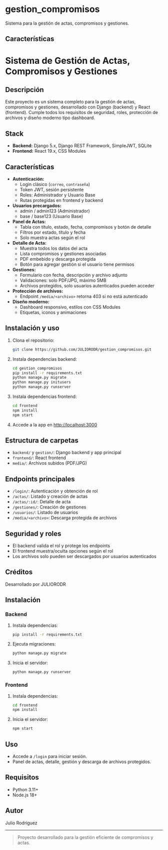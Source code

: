 # gestion_compromisos

Sistema para la gestión de actas, compromisos y gestiones.

## Características
# Sistema de Gestión de Actas, Compromisos y Gestiones

## Descripción
Este proyecto es un sistema completo para la gestión de actas, compromisos y gestiones, desarrollado con Django (backend) y React (frontend). Cumple todos los requisitos de seguridad, roles, protección de archivos y diseño moderno tipo dashboard.

## Stack
- **Backend:** Django 5.x, Django REST Framework, SimpleJWT, SQLite
- **Frontend:** React 19.x, CSS Modules

## Características
- **Autenticación:**
  - Login clásico (`correo`, `contraseña`)
  - Token JWT, sesión persistente
  - Roles: Administrador y Usuario Base
  - Rutas protegidas en frontend y backend
- **Usuarios precargados:**
  - admin / admin123 (Administrador)
  - base / base123 (Usuario Base)
- **Panel de Actas:**
  - Tabla con título, estado, fecha, compromisos y botón de detalle
  - Filtros por estado, título y fecha
  - Solo muestra actas según el rol
- **Detalle de Acta:**
  - Muestra todos los datos del acta
  - Lista compromisos y gestiones asociadas
  - PDF embebido y descarga protegida
  - Botón para agregar gestión si el usuario tiene permisos
- **Gestiones:**
  - Formulario con fecha, descripción y archivo adjunto
  - Validaciones: solo PDF/JPG, máximo 5MB
  - Archivos protegidos, solo usuarios autenticados pueden acceder
- **Protección de archivos:**
  - Endpoint `/media/<archivo>` retorna 403 si no está autenticado
- **Diseño moderno:**
  - Dashboard responsivo, estilos con CSS Modules
  - Etiquetas, iconos y animaciones

## Instalación y uso
1. Clona el repositorio:
   ```bash
   git clone https://github.com/JULIORODR/gestion_compromisos.git
   ```
2. Instala dependencias backend:
   ```bash
   cd gestion_compromisos
   pip install -r requirements.txt
   python manage.py migrate
   python manage.py initusers
   python manage.py runserver
   ```
3. Instala dependencias frontend:
   ```bash
   cd frontend
   npm install
   npm start
   ```
4. Accede a la app en [http://localhost:3000](http://localhost:3000)

## Estructura de carpetas
- `backend/` y `gestion/`: Django backend y app principal
- `frontend/`: React frontend
- `media/`: Archivos subidos (PDF/JPG)

## Endpoints principales
- `/login/`: Autenticación y obtención de rol
- `/actas/`: Listado y creación de actas
- `/actas/:id/`: Detalle de acta
- `/gestiones/`: Creación de gestiones
- `/usuarios/`: Listado de usuarios
- `/media/<archivo>`: Descarga protegida de archivos

## Seguridad y roles
- El backend valida el rol y protege los endpoints
- El frontend muestra/oculta opciones según el rol
- Los archivos solo pueden ser descargados por usuarios autenticados

## Créditos
Desarrollado por JULIORODR 
## Instalación

### Backend
1. Instala dependencias:
   ```sh
   pip install -r requirements.txt
   ```
2. Ejecuta migraciones:
   ```sh
   python manage.py migrate
   ```
3. Inicia el servidor:
   ```sh
   python manage.py runserver
   ```

### Frontend
1. Instala dependencias:
   ```sh
   cd frontend
   npm install
   ```
2. Inicia el servidor:
   ```sh
   npm start
   ```

## Uso
- Accede a `/login` para iniciar sesión.
- Panel de actas, detalle, gestión y descarga de archivos protegidos.

## Requisitos
- Python 3.11+
- Node.js 18+

## Autor
Julio Rodríguez

---

> Proyecto desarrollado para la gestión eficiente de compromisos y actas.
